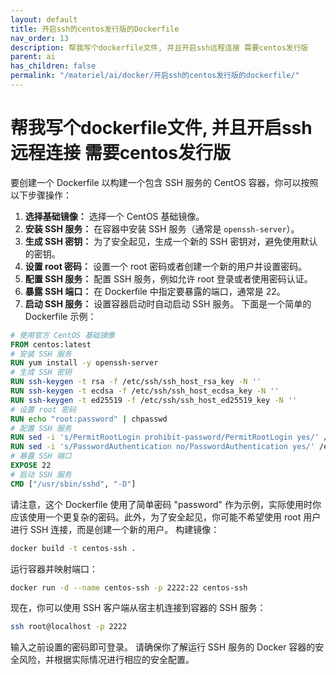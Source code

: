 ```yaml
---
layout: default
title: 开启ssh的centos发行版的Dockerfile
nav_order: 13
description: 帮我写个dockerfile文件, 并且开启ssh远程连接 需要centos发行版
parent: ai
has_children: false
permalink: "/materiel/ai/docker/开启ssh的centos发行版的dockerfile/"
---
```


# 帮我写个dockerfile文件, 并且开启ssh远程连接 需要centos发行版

要创建一个 Dockerfile 以构建一个包含 SSH 服务的 CentOS 容器，你可以按照以下步骤操作：

1. **选择基础镜像：** 选择一个 CentOS 基础镜像。
2. **安装 SSH 服务：** 在容器中安装 SSH 服务（通常是 `openssh-server`）。
3. **生成 SSH 密钥：** 为了安全起见，生成一个新的 SSH 密钥对，避免使用默认的密钥。
4. **设置 root 密码：** 设置一个 root 密码或者创建一个新的用户并设置密码。
5. **配置 SSH 服务：** 配置 SSH 服务，例如允许 root 登录或者使用密码认证。
6. **暴露 SSH 端口：** 在 Dockerfile 中指定要暴露的端口，通常是 22。
7. **启动 SSH 服务：** 设置容器启动时自动启动 SSH 服务。
下面是一个简单的 Dockerfile 示例：

```Dockerfile
# 使用官方 CentOS 基础镜像
FROM centos:latest
# 安装 SSH 服务
RUN yum install -y openssh-server
# 生成 SSH 密钥
RUN ssh-keygen -t rsa -f /etc/ssh/ssh_host_rsa_key -N ''
RUN ssh-keygen -t ecdsa -f /etc/ssh/ssh_host_ecdsa_key -N ''
RUN ssh-keygen -t ed25519 -f /etc/ssh/ssh_host_ed25519_key -N ''
# 设置 root 密码
RUN echo "root:password" | chpasswd
# 配置 SSH 服务
RUN sed -i 's/PermitRootLogin prohibit-password/PermitRootLogin yes/' /etc/ssh/sshd_config
RUN sed -i 's/PasswordAuthentication no/PasswordAuthentication yes/' /etc/ssh/sshd_config
# 暴露 SSH 端口
EXPOSE 22
# 启动 SSH 服务
CMD ["/usr/sbin/sshd", "-D"]
```

请注意，这个 Dockerfile 使用了简单密码 "password" 作为示例，实际使用时你应该使用一个更复杂的密码。此外，为了安全起见，你可能不希望使用 root 用户进行 SSH 连接，而是创建一个新的用户。
构建镜像：

```bash
docker build -t centos-ssh .
```

运行容器并映射端口：

```bash
docker run -d --name centos-ssh -p 2222:22 centos-ssh
```

现在，你可以使用 SSH 客户端从宿主机连接到容器的 SSH 服务：

```bash
ssh root@localhost -p 2222
```

输入之前设置的密码即可登录。
请确保你了解运行 SSH 服务的 Docker 容器的安全风险，并根据实际情况进行相应的安全配置。
